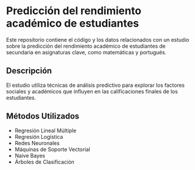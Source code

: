 # Predicción del rendimiento académico de estudiantes

Este repositorio contiene el código y los datos relacionados con un estudio sobre la predicción del rendimiento académico de estudiantes de secundaria en asignaturas clave, como matemáticas y portugués.

## Descripción

El estudio utiliza técnicas de análisis predictivo para explorar los factores sociales y académicos que influyen en las calificaciones finales de los estudiantes.

## Métodos Utilizados

- Regresión Lineal Múltiple
- Regresión Logística
- Redes Neuronales
- Máquinas de Soporte Vectorial
- Naive Bayes
- Árboles de Clasificación

